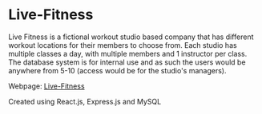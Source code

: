 # Live-Fitness

Live Fitness is a fictional workout studio based company that has different workout locations for their members to choose from. Each studio has multiple classes a day, with multiple members and 1 instructor per class.
The database system is for internal use and as such the users would be anywhere from 5-10 (access would be for the studio's managers).

Webpage: [Live-Fitness](https://live-fitness-internal@herokuapp.com)

Created using React.js, Express.js and MySQL


